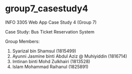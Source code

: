 # group7_casestudy4
INFO 3305 Web App Case Study 4 (Group 7)

Case Study: Bus Ticket Reservation System

Group Members:

1. Syarizal bin Shamsul (1815499)
2. Ayunni Jasmine binti Abdul Aziz @ Muhiyiddin (1816714)
3. Imtinan binti Mohd Zulkhairi (1813528)
4. Islam Mohammad Raihanul (1825891)
